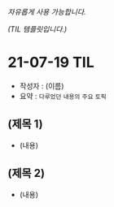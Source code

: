 *자유롭게 사용 가능합니다.*

*(TIL 템플릿입니다.)*

# 21-07-19 TIL

- 작성자 : (이름)
- 요약 : `다루었던` `내용의` `주요` `토픽`



## (제목 1)

- (내용)



## (제목 2)

- (내용)

